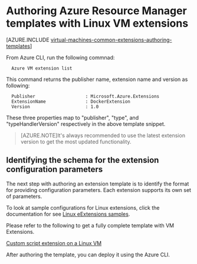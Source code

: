 <properties
   pageTitle="Authoring templates with Linux VM extensions | Microsoft Azure"
   description="Learn about authoring Azure Resource Manager templates with extensions for Linux VMs"
   services="virtual-machines-linux"
   documentationCenter=""
   authors="kundanap"
   manager="timlt"
   editor=""
   tags="azure-resource-manager"/>

<tags
	ms.service="virtual-machines-linux"
	ms.date="03/29/2016"
	wacn.date=""/>

# Authoring Azure Resource Manager templates with Linux VM extensions

[AZURE.INCLUDE [virtual-machines-common-extensions-authoring-templates](../includes/virtual-machines-common-extensions-authoring-templates.md)]

From Azure CLI, run the following commnad:

      Azure VM extension list

This command returns the publisher name, extension name and version as following:

      Publisher                   : Microsoft.Azure.Extensions  
      ExtensionName               : DockerExtension
      Version                     : 1.0

These three properties map to "publisher", "type", and "typeHandlerVersion" respectively in the above template snippet.

>[AZURE.NOTE]It's always recommended to use the latest extension version to get the most updated functionality.

## Identifying the schema for the extension configuration parameters

The next step with authoring an extension template is to identify the format for providing configuration parameters. Each extension supports its own set of parameters.

To look at sample configurations for Linux extensions, click the documentation for see [Linux eExtensions samples](/documentation/articles/virtual-machines-linux-extensions-configuration-samples/).

Please refer to the following to get a fully complete template with VM Extensions.

[Custom script extension on a Linux VM](https://github.com/Azure/azure-quickstart-templates/blob/b1908e74259da56a92800cace97350af1f1fc32b/mongodb-on-ubuntu/azuredeploy.json/)

After authoring the template, you can deploy it using the Azure CLI.
